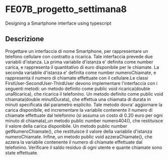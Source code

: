 # FE07B_progetto_settimana8
Designing a Smartphone interface using typescript

## Descrizione ##
Progettare un interfaccia di nome Smartphone, per rappresentare un telefono cellulare
con contratto a ricarica.
Tale interfaccia prevede due variabili d'istanza. La prima variabile d'istanza e'
definita come number carica, e rappresenta il quantitativo di euro
disponibile per le chiamate. La seconda variabile d'istanza e' definita come
number numeroChiamate, e rappresenta il numero di chiamate effettuate con
il cellulare.Le classi FirstUser-SecondUser-ThirdUser devono implementare l'interfaccia 
con i seguenti metodi: un
metodo definito come public void ricarica(double unaRicarica), che ricarica il
telefonino. Un metodo definito come public void chiamata(double minutiDurata), che
effettua una chiamata di durata in minuti specificata dal parametro esplicito.
Tale metodo dovra' aggiornare la carica disponibile, ed incrementare la variabile
contenente il numero di chiamate effettuate dal telefonino (si assuma un costo
di 0.20 euro per ogni minuto di chiamata),un metodo public number numero404(),
che restituisce il valore della carica disponibile. Un metodo public number
getNumeroChiamate(), che restituisce il valore della variabile d'istanza
numeroChiamate. Infine, un metodo public void azzeraChiamate(), che azzera la
variabile contenente il numero di chiamate effettuate dal telefonino.
Verificare il saldo residuo di ogni utente e quante chiamate sono state effettuate.
